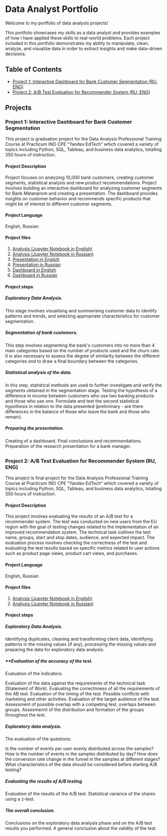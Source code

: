 # Data Analyst Portfolio
Welcome to my portfolio of data analysis projects! 

This portfolio showcases my skills as a data analyst and provides examples of how I have applied these skills to real-world problems. Each project included in this portfolio demonstrates my ability to manipulate, clean, analyze, and visualize data in order to extract insights and make data-driven decisions.


## Table of Contents

- [Project 1: Interactive Dashboard for Bank Customer Segmentation (RU, ENG)](#project-1)
- [Project 2: A/B Test Evaluation for Recommender System (RU, ENG)](#project-2)

## Projects

### Project 1: Interactive Dashboard for Bank Customer Segmentation<a name="project-1"></a>
This project is graduation project for the Data Analysis Professional Training Course at Practicum INO CPE “Yandex EdTech“ which covered a variety of topics including Python, SQL, Tableau, and business data analytics, totalling 350 hours of instruction.
#### Project Description
Project focuses on analyzing 10,000 bank customers, creating customer segments, statistical analysis and new product recommendations. 
Project involves building an interactive dashboard for analyzing customer segments for Bank Metanprom and creating a presentation. 
The dashboard provides insights on customer behavior and recommends specific products that might be of interest to different customer segments.

#### Project Language
English, Russian

#### Project files
01. [Analysis (Jupyter Notebook in English)](https://github.com/Zliubov/data_analyst_projects/blob/2fa2f8fc8d844f86e08d7b8927fb33f3707b5d34/Project%201:%20Interactive%20Dashboard%20for%20Bank%20Customer%20Segmentation/Bank%20Customer%20Segmentation%20Analysis%20&%20Interactive%20Dashboard%20(EN).ipynb)
02. [Analysis (Jupyter Notebook in Russian)](https://github.com/Zliubov/data_analyst_projects/blob/b4607bc852c45e7afa6b121c24f069120f48adc9/Project%201:%20Interactive%20Dashboard%20for%20Bank%20Customer%20Segmentation/Bank%20Customer%20Segmentation%20Analysis%20&%20Interactive%20Dashboard%20(RU).ipynb)
03. [Presentation in Englsih](https://github.com/Zliubov/data_analyst_projects/blob/95ed5810808ed12c7ad8f32633c0577ee9689183/Project%201:%20Interactive%20Dashboard%20for%20Bank%20Customer%20Segmentation/Segmentation%20of%20the%20customers%20of%20the%20bank.pdf)
04. [Presentation in Russian](https://github.com/Zliubov/data_analyst_projects/blob/95ed5810808ed12c7ad8f32633c0577ee9689183/Project%201:%20Interactive%20Dashboard%20for%20Bank%20Customer%20Segmentation/%D0%90%D0%BD%D0%B0%D0%BB%D0%B8%D0%B7%20%D1%81%D0%B5%D0%B3%D0%BC%D0%B5%D0%BD%D1%82%D0%B0%D1%86%D0%B8%D0%B8%20%D0%BA%D0%BB%D0%B8%D0%B5%D0%BD%D1%82%D0%BE%D0%B2%20%D0%B1%D0%B0%D0%BD%D0%BA%D0%B0.pdf)
05. [Dashboard in English](https://public.tableau.com/views/Metanprom_16752050184820/MetanpromDashboard?:language=en-US&:display_count=n&:origin=viz_share_link)
06. [Dashboard in Russian](https://public.tableau.com/views/Metanprom_16752050184820/MetanpromDash?:language=en-US&:display_count=n&:origin=viz_share_link) 

#### Project steps
##### **Exploratory Data Analysis**.

This stage involves visualising and summarising customer data to identify patterns and trends, and selecting appropriate characteristics for customer segmentation.

##### **Segmentation of bank customers**.

This step involves segmenting the bank's customers into no more than 4 main categories based on the number of products used and the churn rate.
It is also necessary to assess the degree of similarity between the different categories and to draw a final boundary between the categories.

##### **Statistical analysis of the data**.

In this step, statistical methods are used to further investigate and verify the segments obtained in the segmentation stage.
Testing the hypothesis of a difference in income between customers who use two banking products and those who use one.
Formulate and test the second statistical hypothesis in relation to the data presented (preliminary - are there differences in the balance of those who leave the bank and those who remain).

##### **Preparing the presentation**.

Creating of a dashboard.
Final conclusions and recommendations. 
Preparation of the research presentation for a bank manager.

## 

### Project 2: A/B Test Evaluation for Recommender System (RU, ENG)<a name="project-2"></a>
This project is final project for the Data Analysis Professional Training Course at Practicum INO CPE “Yandex EdTech“ which covered a variety of topics including Python, SQL, Tableau, and business data analytics, totalling 350 hours of instruction.

#### Project Description

This project involves evaluating the results of an A/B test for a recommender system. 
The test was conducted on new users from the EU region with the goal of testing changes related to the implementation of an improved recommendation system. The technical task outlines the test name, groups, start and stop dates, audience, and expected impact. The evaluation process involves checking the correctness of the test and evaluating the test results based on specific metrics related to user actions such as product page views, product cart views, and purchases.

#### Project Language
English, Russian

#### Project files
01. [Analysis (Jupyter Notebook in English)](https://github.com/Zliubov/data_analyst_projects/blob/2fa2f8fc8d844f86e08d7b8927fb33f3707b5d34/Project%201:%20Interactive%20Dashboard%20for%20Bank%20Customer%20Segmentation/Bank%20Customer%20Segmentation%20Analysis%20&%20Interactive%20Dashboard%20(EN).ipynb)
02. [Analysis (Jupyter Notebook in Russian)](https://github.com/Zliubov/data_analyst_projects/blob/b4607bc852c45e7afa6b121c24f069120f48adc9/Project%201:%20Interactive%20Dashboard%20for%20Bank%20Customer%20Segmentation/Bank%20Customer%20Segmentation%20Analysis%20&%20Interactive%20Dashboard%20(RU).ipynb)

#### Project steps

##### **Exploratory Data Analysis**.

Identifying duplicates, cleaning and transforming client data, identifying patterns in the missing values (if any), processing the missing values and preparing the data for exploratory data analysis.

##### **Evaluation of the accuracy of the test.

Evaluation of the indicators:

Evaluation of the data against the requirements of the technical task (Statement of Work). Evaluating the correctnness of all the requirements of the AB test. 
Evaluation of the timing of the test. Possible conflicts with marketing and other activities.
Evaluation of the target audience of the test. Assessment of possible overlap with a competing test, overlaps between groups. Assesmennt of the distribution and formation of the groups throughout the test.

##### **Exploratory data analysis**.

The evaluation of the questions:

Is the number of events per user evenly distributed across the samples?
How is the number of events in the samples distributed by day?
How does the conversion rate change in the funnel in the samples at different stages?
What characteristics of the data should be considered before starting A/B testing?
    
##### **Evaluating the results of A/B testing**
Evaluation of the results of the A/B test.
Statistical variance of the shares using a z-test.
    
##### **The overall conclusion**.

Conclusions on the exploratory data analysis phase and on the A/B test results you performed. A general conclusion about the validity of the test.
